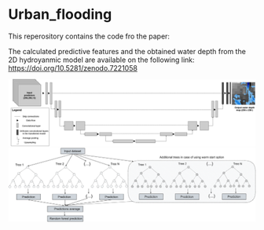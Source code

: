# Urban_flooding

This reperository contains the code fro the paper:

The calculated predictive features and the obtained water depth from the 2D hydroyanmic model are available on the following link: https://doi.org/10.5281/zenodo.7221058

![U_net_architecture_2](U_net_architecture_2.png)
![random](random.png)
